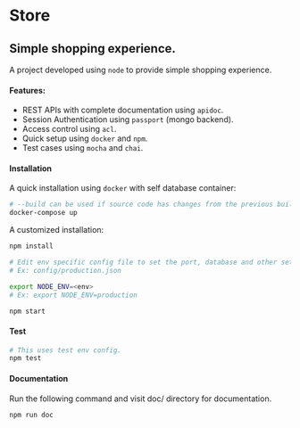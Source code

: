 Store
===

Simple shopping experience.
------

A project developed using `node` to provide simple shopping experience.

#### Features:
 * REST APIs with complete documentation using `apidoc`.
 * Session Authentication using `passport` (mongo backend).
 * Access control using `acl`.
 * Quick setup using `docker` and `npm`.
 * Test cases using `mocha` and `chai`.

#### Installation

A quick installation using `docker` with self database container:

``` bash
# --build can be used if source code has changes from the previous build.
docker-compose up
```

A customized installation:
```bash
npm install

# Edit env specific config file to set the port, database and other settings.
# Ex: config/production.json

export NODE_ENV=<env>
# Ex: export NODE_ENV=production

npm start
```

#### Test
```bash
# This uses test env config.
npm test
```


#### Documentation
Run the following command and visit doc/ directory for documentation.
```bash
npm run doc
```
